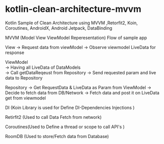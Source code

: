 # kotlin-clean-architecture-mvvm
Kotlin Sample of Clean Architecture using
MVVM ,Retorfit2, Koin, Coroutines, AndroidX, Android Jetpack, DataBinding 


MVVM (Model View ViewModel Reperesentation) Flow of sample app 

View 
->  Request data from viewModel
->  Observe viewmodel LiveData for response  


ViewModel  
-> Having all LiveData of DataModels   
-> Call getDataReqeust from Repository 
-> Send requested param and live data to Repository  

Repository 
-> Get RequestData & LiveData as Param from ViewModel 
-> Decide to fetch data from DB/Network 
-> Fetch data and post it on LiveData get from viewmodel
            
            
DI (Koin Library is used for Define DI-Dependencies Injections ) 

Retirfit2 (Used to call Data Fetch  from network)

Coroutines(Used to Define a thread or scope to call API's )

RoomDB (Used to store/Fetch data from Database)



